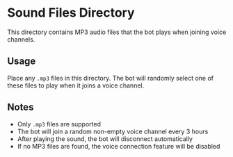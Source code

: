 # Sound Files Directory

This directory contains MP3 audio files that the bot plays when joining voice channels.

## Usage
Place any `.mp3` files in this directory. The bot will randomly select one of these files to play when it joins a voice channel.

## Notes
- Only `.mp3` files are supported
- The bot will join a random non-empty voice channel every 3 hours
- After playing the sound, the bot will disconnect automatically
- If no MP3 files are found, the voice connection feature will be disabled